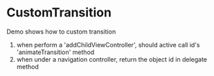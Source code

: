 # CustomTransition
Demo shows how to custom transition

1. when perform a 'addChildViewController', should active call id<UIViewControllerAnimatedTransitioning>'s 'animateTransition' method
2. when under a navigation controller, return the object id<UIViewControllerAnimatedTransitioning> in delegate method
